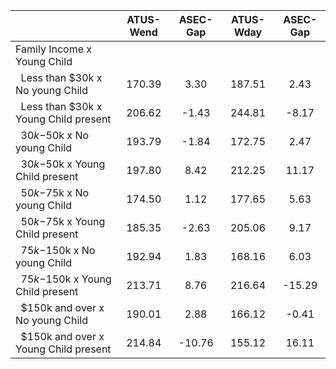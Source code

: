 
|                      |    ATUS-Wend |     ASEC-Gap |    ATUS-Wday |     ASEC-Gap |
| -------------------- | :----------: | :----------: | :----------: | :----------: |
| Family Income x Young Child |              |              |              |              |
| &nbsp;&nbsp;Less than $30k x No young Child |       170.39 |         3.30 |       187.51 |         2.43 |
| &nbsp;&nbsp;Less than $30k x Young Child present |       206.62 |        -1.43 |       244.81 |        -8.17 |
| &nbsp;&nbsp;$30k-$50k x No young Child |       193.79 |        -1.84 |       172.75 |         2.47 |
| &nbsp;&nbsp;$30k-$50k x Young Child present |       197.80 |         8.42 |       212.25 |        11.17 |
| &nbsp;&nbsp;$50k-$75k x No young Child |       174.50 |         1.12 |       177.65 |         5.63 |
| &nbsp;&nbsp;$50k-$75k x Young Child present |       185.35 |        -2.63 |       205.06 |         9.17 |
| &nbsp;&nbsp;$75k-$150k x No young Child |       192.94 |         1.83 |       168.16 |         6.03 |
| &nbsp;&nbsp;$75k-$150k x Young Child present |       213.71 |         8.76 |       216.64 |       -15.29 |
| &nbsp;&nbsp;$150k and over x No young Child |       190.01 |         2.88 |       166.12 |        -0.41 |
| &nbsp;&nbsp;$150k and over x Young Child present |       214.84 |       -10.76 |       155.12 |        16.11 |

